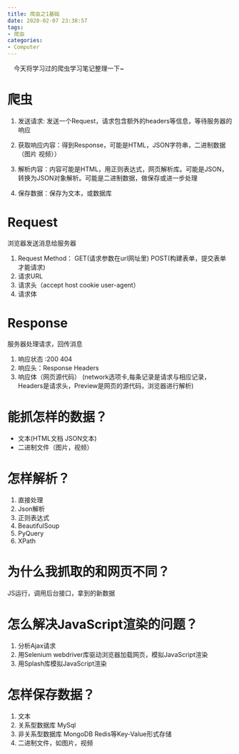 ```yaml
---
title: 爬虫之1基础
date: 2020-02-07 23:38:57
tags:
- 爬虫
categories: 
- Computer
---
```


&ensp;&ensp;今天将学习过的爬虫学习笔记整理一下~

# 爬虫
1. 发送请求: 发送一个Request，请求包含额外的headers等信息，等待服务器的响应

2. 获取响应内容：得到Response，可能是HTML，JSON字符串，二进制数据（图片 视频））

3. 解析内容：内容可能是HTML，用正则表达式，网页解析库。可能是JSON，转换为JSON对象解析。可能是二进制数据，做保存或进一步处理

4. 保存数据：保存为文本，或数据库

# Request

浏览器发送消息给服务器 
1.  Request Method：
    GET(请求参数在url网址里)
    POST(构建表单，提交表单才能请求)
2.  请求URL 
3.  请求头（accept host cookie user-agent） 
4.  请求体

# Response
服务器处理请求，回传消息 
1. 响应状态 :200 404  
2. 响应头：Response Headers 
3. 响应体（网页源代码）
(network选项卡,每条记录是请求与相应记录，Headers是请求头，Preview是网页的源代码，浏览器进行解析)

# 能抓怎样的数据？

* 文本(HTML文档 JSON文本)
* 二进制文件（图片，视频）

# 怎样解析？
1. 直接处理 
2. Json解析 
3. 正则表达式 
4. BeautifulSoup 
5. PyQuery 
6. XPath

# 为什么我抓取的和网页不同？

JS运行，调用后台接口，拿到的新数据

# 怎么解决JavaScript渲染的问题？

1. 分析Ajax请求 
2. 用Selenium webdriver库驱动浏览器加载网页，模拟JavaScript渲染 
3. 用Splash库模拟JavaScript渲染


# 怎样保存数据？
1. 文本 
2. 关系型数据库 MySql 
3. 非关系型数据库 MongoDB  Redis等Key-Value形式存储 
4. 二进制文件，如图片，视频
